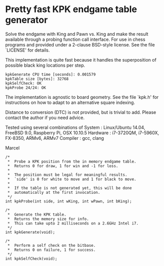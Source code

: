 Pretty fast KPK endgame table generator
=======================================

Solve the endgame with King and Pawn vs. King and make the result
available through a probing function call interface. For use in
chess programs and provided under a 2-clause BSD-style license. See
the file `LICENSE' for details.

This implementation is quite fast because it handles the superposition
of possible black king locations per step.

```
kpkGenerate CPU time [seconds]: 0.001579
kpkTable size [bytes]: 32768
kpkSelfCheck: OK
kpkProbe 24/24: OK
```

The implementation is agnostic to board geometry. See the file
`kpk.h' for instructions on how to adapt to an alternative square
indexing.

Distance to conversion (DTC) is not provided, but is trivial to
add. Please contact the author if you need advice.

Tested using several combinations of
 System   : Linux/Ubuntu 14.04, FreeBSD 9.0, Raspberry Pi, OSX 10.10.5
 Hardware : i7-3720QM, i7-5960X, FX-8350, ARMv6, ARMv7
 Compiler : gcc, clang

Marcel

```
/*
 *  Probe a KPK position from the in memory endgame table.
 *  Returns 0 for draw, 1 for win and -1 for loss.
 *
 *  The position must be legal for meaningful results.
 *  `side' is 0 for white to move and 1 for black to move.
 *
 *  If the table is not generated yet, this will be done
 *  automatically at the first invocation.
 */
int kpkProbe(int side, int wKing, int wPawn, int bKing);

/*
 *  Generate the KPK table.
 *  Returns the memory size for info.
 *  This can take upto 2 milliseconds on a 2.6GHz Intel i7.
 */
int kpkGenerate(void);

/*
 *  Perform a self check on the bitbase.
 *  Returns 0 on failure, 1 for success.
 */
int kpkSelfCheck(void);
```

